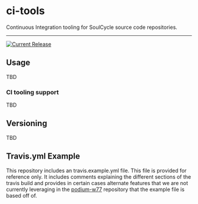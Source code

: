 # ci-tools

Continuous Integration tooling for SoulCycle source code repositories.

---

[![Current Release](https://img.shields.io/badge/release-2.12.0-1eb0fc.svg)](https://github.com/soulcycle/ci-tools/releases/tag/2.12.0)

## Usage

TBD

### CI tooling support

TBD

## Versioning

TBD

## Travis.yml Example

This repository includes an travis.example.yml file. This file is provided for reference only. It includes comments explaining the different sections of the travis build and provides in certain cases alternate features that we are not currently leveraging in the [podium-w77](https://github.com/soulcycle/podium-w77) repository that the example file is based off of.
